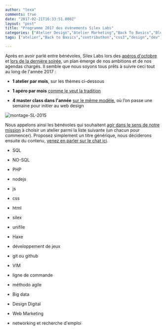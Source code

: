 ```yaml
---
author: "lexa"
comments: true
date: "2017-02-21T16:33:51.000Z"
layout: "post"
title: "Programme 2017 des évènements Silex Labs"
categories: ["Atelier Design","Atelier Marketing","Back To Basics","Blog Silex","Blog Silex Labs","Contributhon","Industrial Workflow","Silex","Silex Labs Events","Silex workshops","The Blog"]
tags: ["atelier","Back to Basics","contributhon","css3","design","dev","Haxe","Haxepéro","haxetelier","javaScript","marketing","master class silex"]

---
```

Après en avoir parlé entre bénévoles, Silex Labs lors des [apéros d'octobre](https://www.silexlabs.org/event/silex-labs-aperopensource-34/) et [lors de la dernière soirée](https://www.silexlabs.org/event/soiree-networking-master-class-cv-web-silex/), un plan émerge de nos ambitions et de nos agendas chargés. Il semble que nous soyons tous prêts à suivre ceci tout au long de l'année 2017 :




  * **1 atelier par mois**, sur les thèmes ci-dessous


  * **1 apéro par mois** [comme le veut la tradition](https://www.silexlabs.org/events/categorie/aperopen-source/liste/?tribe_paged=1&tribe_event_display=past)


  * **4 master class dans l'année** [sur le même modèle](https://www.silexlabs.org/tag/master-class-silex/), où l’on passe une semaine pour initier au web design


![montage-SL-2015](https://www.silexlabs.org/wp-content/uploads/2016/07/montage-SL-2015.png)

Nous appelons ainsi les bénévoles qui souhaitent [agir dans le sens de notre mission](https://www.silexlabs.org/silex-labs-a-ses-membres/) à choisir un atelier parmi la liste suivante (un chacun pour commencer). Proposez simplement un titre générique, nous déciderons ensuite du contenu, [venez en parler sur le chat ici](https://framateam.org/signup_user_complete/?id=x1ay4zdjdffh5j67xzkfsofpyw).




  * SQL


  * NO-SQL


  * PHP


  * nodejs


  * js


  * css


  * html


  * silex


  * unifile


  * Haxe


  * développement de jeux


  * git ou github


  * VIM


  * ligne de commande


  * méthodo agile


  * Big data


  * Design Digital


  * Web Marketing


  * networking et recherche d'emploi





